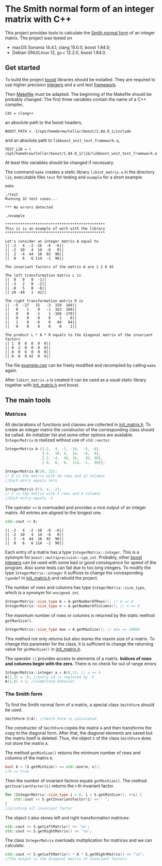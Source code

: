 # The Smith normal form of an integer matrix with C++

This project provides tools to calculate the [Smith normal form](https://en.wikipedia.org/wiki/Smith_normal_form) of an integer matrix. The project was tested on 

- macOS Sonoma 14.4.1, clang 15.0.0, boost 1.84.0;
- Debian GNU/Linux 12, g++ 12.2.0, boost 1.84.0.

## Get started

To build the project [boost](https://www.boost.org) libraries should be installed. They are required to use higher precision [integers](https://www.boost.org/doc/libs/1_84_0/libs/multiprecision/doc/html/boost_multiprecision/tut/ints/cpp_int.html) and a unit test [framework](https://www.boost.org/doc/libs/1_34_1/libs/test/doc/index.html). 

Then [Makefile](Makefile) must be adapted. The beginning of the Makefile should be probably changed. The first three variables contain the name of a C++ compiler,

```
CXX = clang++
```

an absolute path to the boost headers,

```
BOOST_PATH = -I/opt/homebrew/Cellar/boost/1.84.0_1/include
```

and an absolute path to `libboost_unit_test_framework.a`,

```
TEST_LIB = \
/opt/homebrew/Cellar/boost/1.84.0_1/lib/libboost_unit_test_framework.a
```


At least this variables should be changed if necessary.

The command `make` creates a static library `libint_matrix.a` in the directory `lib`, executable files `test` for testing and `example` for a short example

```
make
```

```
./test
Running 32 test cases...

*** No errors detected

```


```
./example

**********************************************
This is is an example of work with the library
**********************************************

Let's consider an integer matrix A equal to 
|| -2   4  -2 -16  -8  -6||
|| -2  10   4  14  -8   0||
||  2  -4  44  16  92  90||
||  0   6   6 114  -1  90||

The invariant factors of the matrix A are 1 2 6 42 

The left transformation matrix L is 
||  0   0   0  -1||
|| -3   2   0  -2||
|| -8   5   0  -6||
|| 29 -49   1  42||

The right transformation matrix R is 
||  -5  -27   31   -3  150  169||
||   0    1    0   -1  163  169||
||   0    0   -1    1 -168 -170||
||   0    0    0    0    1    0||
||   1    6   -6    0   84   84||
||   0    0    0    0    0    1||

The product L * A * R equals to the diagonal matrix of the invariant factors
|| 1  0  0  0  0  0||
|| 0  2  0  0  0  0||
|| 0  0  6  0  0  0||
|| 0  0  0 42  0  0||

```

The file [example.cpp](src/example.cpp) can be freely modified and recompiled by calling `make` again.

After `libint_matrix.a` is created it can be used as a usual static library together with [init_matrix.h](include/int_matrix.h) and boost.

## The main tools

### Matrices

All declarations of functions and classes are collected in [init_matrix.h](include/int_matrix.h). To create an integer matrix the constructor of the corresponding class should be called. An initializer list and some other options are available. `IntegerMatrix` is realized without use of `std::vector`.

```C++
IntegerMatrix A {{-2,  4, -2, -16,  -8, -6},
                 {-2,  10, 4,  14,  -8,  0},
                 { 2, -4,  44, 16,   92, 90},
                 { 0,  6,  6,  114, -1,  90}};

IntegerMatrix B(10, 12); 
// B is the matrix with 10 rows and 12 columns
//Each entry equals zero

IntegerMatrix C(3, 4, -2);
// C is the matrix with 3 rows and 4 columns
//Each entry equals -2 
```
The operator `<<` is overloaded and provides a nice output of an integer matrix. All entries are aligned to the longest one.

```C++
std::cout << A;
```

```
|| -2   4  -2 -16  -8  -6||
|| -2  10   4  14  -8   0||
||  2  -4  44  16  92  90||
||  0   6   6 114  -1  90||
```


 Each entry of a matrix has a type `IntegerMatrix::integer`. This is a synonym for `boost::multiprecision::cpp_int`. Probably, other [boost integers](https://www.boost.org/doc/libs/1_84_0/libs/multiprecision/doc/html/boost_multiprecision/tut/ints/cpp_int.html) can be used with some bad or good consequence for speed of the program. Also some tests can fail due to too long integers. To modify the type  `IntegerMatrix::integer` it suffices to change the corresponding `typedef` in [init_matrix.h](include/int_matrix.h) and rebuild the project.


The number of rows and columns has type `IntegerMatrix::size_type`, which is a synonym for `unsigned int`.


```C++
IntegerMatrix::size_type m = A.getNumberOfRows(); // m == 4
IntegerMatrix::size_type n = A.getNumberOfColumns(); // n == 6
```

The maximum number of rows or columns is returned by the static method `getMaxSize()`.

```C++
IntegerMatrix::size_type max = A.getMaxSize(); // max == 10000

```
This method not only returns but also stores the maxim size of a matrix. To change this parameter for the class, it is sufficient to change the returning value for `getMaxSize()` in [init_matrix.h](include/int_matrix.h).

The operator `()` provides access to elements of a matrix. **Indices of rows and columns begin with the zero.** There is no check for out of range errors  

```C++
IntegerMatrix::integer a = A(0,1); // a == 4
A(1,3) = -5; //entry 14 is replaced by -5
A(1,6) = 1; //undefined behavior
```

### The Smith form

To find the Smith normal form of a matrix, a special class `SmithForm` should be used.

```C++
SmithForm S(A); //Smith Form is calculated
```

The constructor of `SmithForm` copies the matrix `A` and then transforms the copy to the diagonal form. After that, the diagonal elements are saved but the matrix itself is deleted. Thus, the object `S` of the class `SmithForm` does not store the matrix `A`.

The method `getMinSize()` returns the minimum number of rows and columns of the matrix `A`.

```C++
bool b = (S.getMinSize() == std::min(m, n));
//b == true
```
Then the number of invariant factors equals `getMinSize()`. The method `getInvariantFactor(i)` returns the i-th invariant factor.

```C++
for (IntegerMatrix::size_type i = 0; i < S.getMinSize(); ++i) {
    std::cout << S.getInvariantFactor(i) << ' ';
}
//printing all invariant factor
```
The object `S` also stores left and right transformation matrices:

```C++
std::cout << S.getLeftMatrix() << '\n';
std::cout << S.getRightMatrix() << '\n';
```
The class `IntegerMatrix` overloads multiplication for matrices and we can calculate:

```C++
std::cout << S.getLeftMatrix() * A * S.getRightMatrix() << "\n";
//The output is the diagonal matrix of invariant factors
```






